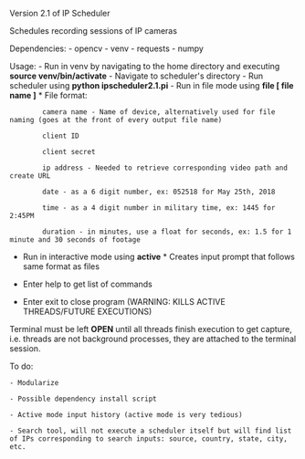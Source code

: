 Version 2.1 of IP Scheduler

Schedules recording sessions of IP cameras

Dependencies:
	- opencv
	- venv
	- requests
	- numpy

Usage:
	- Run in venv by navigating to the home directory and executing **source venv/bin/activate**
	- Navigate to scheduler's directory
	- Run scheduler using **python ipscheduler2.1.pi**
	- Run in file mode using **file [ file name ]**
		* File format:

			camera name - Name of device, alternatively used for file naming (goes at the front of every output file name)
		
			client ID
		
			client secret
		
			ip address - Needed to retrieve corresponding video path and create URL
		
			date - as a 6 digit number, ex: 052518 for May 25th, 2018
		
			time - as a 4 digit number in military time, ex: 1445 for 2:45PM
		
			duration - in minutes, use a float for seconds, ex: 1.5 for 1 minute and 30 seconds of footage


- Run in interactive mode using **active**
		* Creates input prompt that follows same format as files

- Enter help to get list of commands
	
- Enter exit to close program (WARNING: KILLS ACTIVE THREADS/FUTURE EXECUTIONS)


Terminal must be left **OPEN** until all threads finish execution to get capture, i.e. threads are not background processes, they are attached to the terminal session.

To do:
	
	- Modularize
	
	- Possible dependency install script
	
	- Active mode input history (active mode is very tedious)
	
	- Search tool, will not execute a scheduler itself but will find list of IPs corresponding to search inputs: source, country, state, city, etc.
